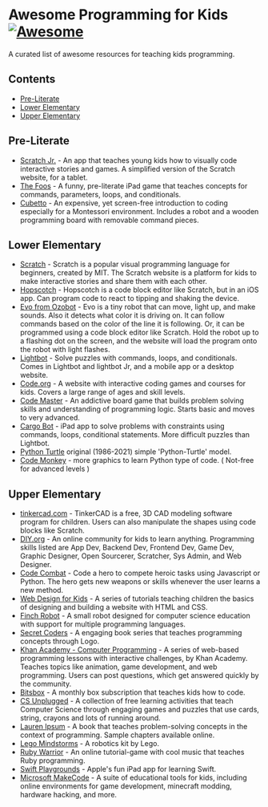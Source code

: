 # Awesome Programming for Kids [![Awesome](https://cdn.rawgit.com/sindresorhus/awesome/d7305f38d29fed78fa85652e3a63e154dd8e8829/media/badge.svg)](https://github.com/sindresorhus/awesome)

A curated list of awesome resources for teaching kids programming.

## Contents

- [Pre-Literate](#pre-literate)
- [Lower Elementary](#lower-elementary)
- [Upper Elementary](#upper-elementary)

## Pre-Literate

- [Scratch Jr.](https://www.scratchjr.org/) - An app that teaches young kids how to visually code interactive stories and games. A simplified version of the Scratch website, for a tablet.
- [The Foos](https://itunes.apple.com/app/id923441570) - A funny, pre-literate iPad game that teaches concepts for commands, parameters, loops, and conditionals.
- [Cubetto](https://www.primotoys.com/) - An expensive, yet screen-free introduction to coding especially for a Montessori environment. Includes a robot and a wooden programming board with removable command pieces.

## Lower Elementary

- [Scratch](https://scratch.mit.edu/) - Scratch is a popular visual programming language for beginners, created by MIT. The Scratch website is a platform for kids to make interactive stories and share them with each other.
- [Hopscotch](https://www.gethopscotch.com/) - Hopscotch is a code block editor like Scratch, but in an iOS app. Can program code to react to tipping and shaking the device.
- [Evo from Ozobot](https://ozoblockly.com/editor?lang=en&robot=evo&mode=2) - Evo is a tiny robot that can move, light up, and make sounds. Also it detects what color it is driving on. It can follow commands based on the color of the line it is following. Or, it can be programmed using a code block editor like Scratch. Hold the robot up to a flashing dot on the screen, and the website will load the program onto the robot with light flashes.
- [Lightbot](https://lightbot.com/) - Solve puzzles with commands, loops, and conditionals. Comes in Lightbot and lightbot Jr, and a mobile app or a desktop website.
- [Code.org](https://studio.code.org/) - A website with interactive coding games and courses for kids. Covers a large range of ages and skill levels.
- [Code Master](https://www.thinkfun.com/products/code-master/) - An addictive board game that builds problem solving skills and understanding of programming logic. Starts basic and moves to very advanced.
- [Cargo Bot](https://itunes.apple.com/us/app/cargo-bot/id519690804?mt=8) - iPad app to solve problems with constraints using commands, loops, conditional statements. More difficult puzzles than Lightbot.
- [Python Turtle](https://github.com/PythonTurtle/PythonTurtle) original (1986-2021) simple 'Python-Turtle' model.
- [Code Monkey](https://app.codemonkey.com/users/sign_up/student/age) - more graphics to learn Python type of code. ( Not-free for advanced levels )

## Upper Elementary

- [tinkercad.com](https://www.tinkercad.com/things?type=codeblocks&view_mode=default) - TinkerCAD is a free, 3D CAD modeling software program for children. Users can also manipulate the shapes using code blocks like Scratch.
- [DIY.org](https://diy.org/skills) - An online community for kids to learn anything. Programming skills listed are App Dev, Backend Dev, Frontend Dev, Game Dev, Graphic Designer, Open Sourcerer, Scratcher, Sys Admin, and Web Designer.
- [Code Combat](https://codecombat.com/) - Code a hero to compete heroic tasks using Javascript or Python. The hero gets new weapons or skills whenever the user learns a new method.
- [Web Design for Kids](https://webdesign.tutsplus.com/series/web-design-for-kids--cms-823) - A series of tutorials teaching children the basics of designing and building a website with HTML and CSS.
- [Finch Robot](https://www.birdbraintechnologies.com/finch2/) - A small robot designed for computer science education with support for multiple programming languages.
- [Secret Coders](http://www.secret-coders.com/buy-the-books/) - A engaging book series that teaches programming concepts through Logo.
- [Khan Academy - Computer Programming](https://www.khanacademy.org/computing/computer-programming) - A series of web-based programming lessons with interactive challenges, by Khan Academy. Teaches topics like animation, game development, and web programming. Users can post questions, which get answered quickly by the community.
- [Bitsbox](https://bitsbox.com/) - A monthly box subscription that teaches kids how to code.
- [CS Unplugged](http://csunplugged.org/) - A collection of free learning activities that teach Computer Science through engaging games and puzzles that use cards, string, crayons and lots of running around.
- [Lauren Ipsum](http://laurenipsum.org/) - A book that teaches problem-solving concepts in the context of programming. Sample chapters available online.
- [Lego Mindstorms](http://www.lego.com/en-us/mindstorms/?domainredir=mindstorms.lego.com) - A robotics kit by Lego.
- [Ruby Warrior](https://www.bloc.io/ruby-warrior#/) - An online tutorial-game with cool music that teaches Ruby programming.
- [Swift Playgrounds](http://www.apple.com/swift/playgrounds/) - Apple's fun iPad app for learning Swift.
- [Microsoft MakeCode](https://www.microsoft.com/en-us/makecode) - A suite of educational tools for kids, including online environments for game development, minecraft modding, hardware hacking, and more.
